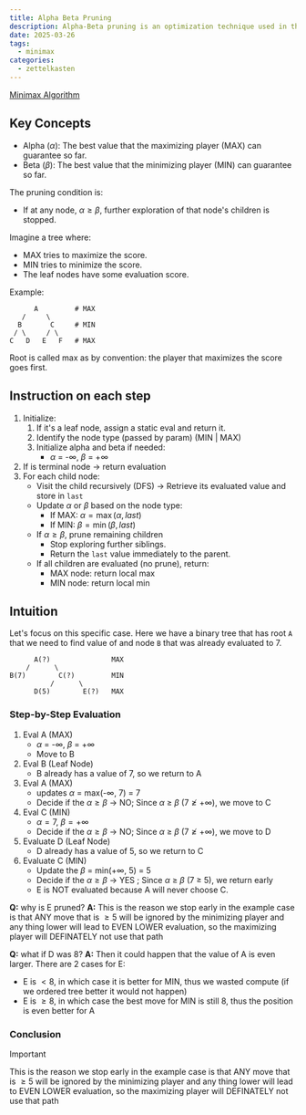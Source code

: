 ```yaml
---
title: Alpha Beta Pruning
description: Alpha-Beta pruning is an optimization technique used in the Minimax Algorithm
date: 2025-03-26
tags:
  - minimax
categories:
  - zettelkasten
---
```


[Minimax Algorithm](Minimax%20Algorithm)

## Key Concepts

- Alpha ($\alpha$): The best value that the maximizing player (MAX) can guarantee so far.
- Beta ($\beta$): The best value that the minimizing player (MIN) can guarantee so far.

The pruning condition is:  

- If at any node, $\alpha\geq\beta$, further exploration of that node's children is stopped.

Imagine a tree where:

- MAX tries to maximize the score.
- MIN tries to minimize the score.
- The leaf nodes have some evaluation score.

Example:

```
      A         # MAX
   /     \
  B       C     # MIN
 / \     / \
C   D   E   F   # MAX
```

Root is called max as by convention: the player that maximizes the score goes first.

## Instruction on each step

1. Initialize:
    1. If it's a leaf node, assign a static eval and return it.
    2. Identify the node type (passed by param) (MIN | MAX)
    3. Initialize alpha and beta if needed:
        - $\alpha$ = -$\infty$, $\beta$ = +$\infty$
2. If is terminal node -> return evaluation
3. For each child node:
    - Visit the child recursively (DFS) -> Retrieve its evaluated value and store in `last`
    - Update $\alpha$ or $\beta$ based on the node type:
        - If MAX: $\alpha = \max(\alpha, last)$
        - If MIN: $\beta = \min(\beta, last)$
    - If $\alpha\geq\beta$, prune remaining children
        - Stop exploring further siblings.
        - Return the `last` value immediately to the parent.
    - If all children are evaluated (no prune), return:
        - MAX node: return local max
        - MIN node: return local min

## Intuition

Let's focus on this specific case. Here we have a binary tree that has root `A`
that we need to find value of and node `B` that was already evaluated to 7.

```
      A(?)               MAX
    /      \   
B(7)        C(?)         MIN
          /      \ 
      D(5)        E(?)   MAX
```

### Step-by-Step Evaluation

1. Eval A (MAX)
    - $\alpha$ = -$\infty$, $\beta$ = +$\infty$  
    - Move to B
2. Eval B (Leaf Node)
    - B already has a value of 7, so we return to A
3. Eval A (MAX)
    - updates $\alpha$ = max(-$\infty$, 7) = 7
    - Decide if the $\alpha\geq\beta$ -> NO; Since $\alpha$ ≥ $\beta$ ($7 \ngeq +\infty$), we move to C
4. Eval C (MIN)
    - $\alpha = 7$, $\beta = +\infty$
    - Decide if the $\alpha\geq\beta$ -> NO; Since $\alpha$ ≥ $\beta$ ($7 \ngeq +\infty$), we move to D
5. Evaluate D (Leaf Node)
    - D already has a value of 5, so we return to C
6. Evaluate C (MIN) 
    - Update the $\beta$ = min(+$\infty$, 5) = 5
    - Decide if the $\alpha\geq\beta$ -> YES ; Since $\alpha$ ≥ $\beta$ (7 ≥ 5), we return early
    - E is NOT evaluated because A will never choose C.

**Q:** why is E pruned?
**A:** 
This is the reason we stop early in the example case is that ANY move that is
$\geq 5$ will be ignored by the minimizing player and any thing lower will lead
to EVEN LOWER evaluation, so the maximizing player will DEFINATELY not use that
path

**Q:** what if D was 8?
**A:**
Then it could happen that the value of A is even larger. There are 2 cases for E:

- E is $< 8$, in which case it is better for MIN, thus we wasted compute (if we ordered tree better it would not happen)
- E is $\geq 8$, in which case the best move for MIN is still 8, thus the position is even better for A

### Conclusion

> [!Important]
> This is the reason we stop early in the example case is that ANY move that is
$\geq 5$ will be ignored by the minimizing player and any thing lower will lead
to EVEN LOWER evaluation, so the maximizing player will DEFINATELY not use that
path
